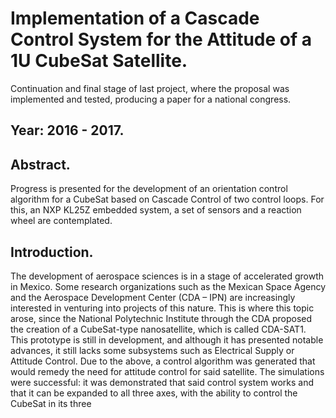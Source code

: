 # Implementation of a Cascade Control System for the Attitude of a 1U CubeSat Satellite.
Continuation and final stage of last project, where the proposal was implemented and tested, producing a paper for a national congress. 

## Year: 2016 - 2017.

## Abstract.

Progress is presented for the development of an orientation control algorithm for a CubeSat based on Cascade Control of two control loops. For this, an NXP KL25Z embedded system, a set of sensors and a reaction wheel are contemplated.

## Introduction.

The development of aerospace sciences is in a stage of accelerated growth in Mexico. Some research organizations such as the Mexican Space Agency and the Aerospace Development Center (CDA – IPN) are increasingly interested in venturing into projects of this nature. This is where this topic arose, since the National Polytechnic Institute through the CDA proposed the creation of a CubeSat-type nanosatellite, which is called CDA-SAT1. This prototype is still in development, and although it has presented notable advances, it still lacks some subsystems such as Electrical Supply or Attitude Control. Due to the above, a control algorithm was generated that would remedy the need for attitude control for said satellite. The simulations were successful: it was demonstrated that said control system works and that it can be expanded to all three axes, with the ability to control the CubeSat in its three
